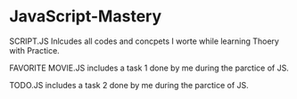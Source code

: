 # JavaScript-Mastery

SCRIPT.JS Inlcudes all codes and concpets I worte while learning Thoery with Practice.

FAVORITE MOVIE.JS includes a task 1 done by me during the parctice of JS.

TODO.JS includes a task 2 done by me during the parctice of JS.
